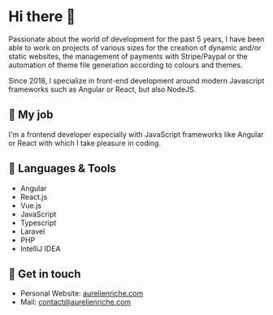 
# Hi there 👋

Passionate about the world of development for the past 5 years, I have been able to work on projects of various sizes for the creation of dynamic and/or static websites, the management of payments with Stripe/Paypal or the automation of theme file generation according to colours and themes.

Since 2018, I specialize in front-end development around modern Javascript frameworks such as Angular or React, but also NodeJS.

## 👔 My job

I'm a frontend developer especially with JavaScript frameworks like Angular or React with which I take pleasure in coding.

## 🥋 Languages & Tools
- Angular
- React.js
- Vue.js
- JavaScript
- Typescript
- Laravel
- PHP
- IntelliJ IDEA

## 💌 Get in touch
- Personal Website: [aurelienriche.com](http://aurelienriche.com/)
- Mail: [contact@aurelienriche.com](mailto:contact@aurelienriche.com)
